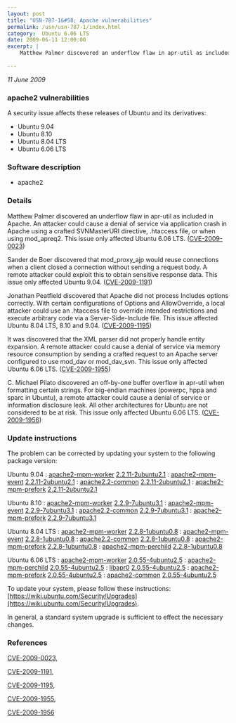 ```yaml
---
layout: post
title: "USN-787-1&#58; Apache vulnerabilities"
permalink: /usn/usn-787-1/index.html
category:  Ubuntu 6.06 LTS
date: 2009-06-11 12:00:00
excerpt: |
    Matthew Palmer discovered an underflow flaw in apr-util as included in Apache. An attacker could cause a denial of service via application crash in Apache using a crafted SVNMasterURI directive, .htaccess file, or when using mod_apreq2. This issue only affected Ubuntu 6.06 LTS. ([CVE-2009-0023](http://people.ubuntu.com/~ubuntu-security/cve/CVE-2009-0023))
    
--- 
```

 
 

*11 June 2009*

### apache2 vulnerabilities

A security issue affects these releases of Ubuntu and its derivatives:

* Ubuntu 9.04
* Ubuntu 8.10
* Ubuntu 8.04 LTS
* Ubuntu 6.06 LTS

### Software description

* apache2 

### Details

Matthew Palmer discovered an underflow flaw in apr-util as included in Apache. An attacker could cause a denial of service via application crash in Apache using a crafted SVNMasterURI directive, .htaccess file, or when using mod_apreq2. This issue only affected Ubuntu 6.06 LTS. ([CVE-2009-0023](http://people.ubuntu.com/~ubuntu-security/cve/CVE-2009-0023))

Sander de Boer discovered that mod_proxy_ajp would reuse connections when a client closed a connection without sending a request body. A remote attacker could exploit this to obtain sensitive response data. This issue only affected Ubuntu 9.04. ([CVE-2009-1191](http://people.ubuntu.com/~ubuntu-security/cve/CVE-2009-1191))

Jonathan Peatfield discovered that Apache did not process Includes options correctly. With certain configurations of Options and AllowOverride, a local attacker could use an .htaccess file to override intended restrictions and execute arbitrary code via a Server-Side-Include file. This issue affected Ubuntu 8.04 LTS, 8.10 and 9.04. ([CVE-2009-1195](http://people.ubuntu.com/~ubuntu-security/cve/CVE-2009-1195))

It was discovered that the XML parser did not properly handle entity expansion. A remote attacker could cause a denial of service via memory resource consumption by sending a crafted request to an Apache server configured to use mod_dav or mod_dav_svn. This issue only affected Ubuntu 6.06 LTS. ([CVE-2009-1955](http://people.ubuntu.com/~ubuntu-security/cve/CVE-2009-1955))

C. Michael Pilato discovered an off-by-one buffer overflow in apr-util when formatting certain strings. For big-endian machines (powerpc, hppa and sparc in Ubuntu), a remote attacker could cause a denial of service or information disclosure leak. All other architectures for Ubuntu are not considered to be at risk. This issue only affected Ubuntu 6.06 LTS. ([CVE-2009-1956](http://people.ubuntu.com/~ubuntu-security/cve/CVE-2009-1956)) 

### Update instructions

The problem can be corrected by updating your system to the following package version:

Ubuntu 9.04
 : [apache2-mpm-worker](https://launchpad.net/ubuntu/+source/apache2) <span> [2.2.11-2ubuntu2.1](https://launchpad.net/ubuntu/+source/apache2/2.2.11-2ubuntu2.1) </span> 
 : [apache2-mpm-event](https://launchpad.net/ubuntu/+source/apache2) <span> [2.2.11-2ubuntu2.1](https://launchpad.net/ubuntu/+source/apache2/2.2.11-2ubuntu2.1) </span> 
 : [apache2.2-common](https://launchpad.net/ubuntu/+source/apache2) <span> [2.2.11-2ubuntu2.1](https://launchpad.net/ubuntu/+source/apache2/2.2.11-2ubuntu2.1) </span> 
 : [apache2-mpm-prefork](https://launchpad.net/ubuntu/+source/apache2) <span> [2.2.11-2ubuntu2.1](https://launchpad.net/ubuntu/+source/apache2/2.2.11-2ubuntu2.1) </span> 

Ubuntu 8.10
 : [apache2-mpm-worker](https://launchpad.net/ubuntu/+source/apache2) <span> [2.2.9-7ubuntu3.1](https://launchpad.net/ubuntu/+source/apache2/2.2.9-7ubuntu3.1) </span> 
 : [apache2-mpm-event](https://launchpad.net/ubuntu/+source/apache2) <span> [2.2.9-7ubuntu3.1](https://launchpad.net/ubuntu/+source/apache2/2.2.9-7ubuntu3.1) </span> 
 : [apache2.2-common](https://launchpad.net/ubuntu/+source/apache2) <span> [2.2.9-7ubuntu3.1](https://launchpad.net/ubuntu/+source/apache2/2.2.9-7ubuntu3.1) </span> 
 : [apache2-mpm-prefork](https://launchpad.net/ubuntu/+source/apache2) <span> [2.2.9-7ubuntu3.1](https://launchpad.net/ubuntu/+source/apache2/2.2.9-7ubuntu3.1) </span> 

Ubuntu 8.04 LTS
 : [apache2-mpm-worker](https://launchpad.net/ubuntu/+source/apache2) <span> [2.2.8-1ubuntu0.8](https://launchpad.net/ubuntu/+source/apache2/2.2.8-1ubuntu0.8) </span> 
 : [apache2-mpm-event](https://launchpad.net/ubuntu/+source/apache2) <span> [2.2.8-1ubuntu0.8](https://launchpad.net/ubuntu/+source/apache2/2.2.8-1ubuntu0.8) </span> 
 : [apache2.2-common](https://launchpad.net/ubuntu/+source/apache2) <span> [2.2.8-1ubuntu0.8](https://launchpad.net/ubuntu/+source/apache2/2.2.8-1ubuntu0.8) </span> 
 : [apache2-mpm-prefork](https://launchpad.net/ubuntu/+source/apache2) <span> [2.2.8-1ubuntu0.8](https://launchpad.net/ubuntu/+source/apache2/2.2.8-1ubuntu0.8) </span> 
 : [apache2-mpm-perchild](https://launchpad.net/ubuntu/+source/apache2) <span> [2.2.8-1ubuntu0.8](https://launchpad.net/ubuntu/+source/apache2/2.2.8-1ubuntu0.8) </span> 

Ubuntu 6.06 LTS
 : [apache2-mpm-worker](https://launchpad.net/ubuntu/+source/apache2) <span> [2.0.55-4ubuntu2.5](https://launchpad.net/ubuntu/+source/apache2/2.0.55-4ubuntu2.5) </span> 
 : [apache2-mpm-perchild](https://launchpad.net/ubuntu/+source/apache2) <span> [2.0.55-4ubuntu2.5](https://launchpad.net/ubuntu/+source/apache2/2.0.55-4ubuntu2.5) </span> 
 : [libapr0](https://launchpad.net/ubuntu/+source/apache2) <span> [2.0.55-4ubuntu2.5](https://launchpad.net/ubuntu/+source/apache2/2.0.55-4ubuntu2.5) </span> 
 : [apache2-mpm-prefork](https://launchpad.net/ubuntu/+source/apache2) <span> [2.0.55-4ubuntu2.5](https://launchpad.net/ubuntu/+source/apache2/2.0.55-4ubuntu2.5) </span> 
 : [apache2-common](https://launchpad.net/ubuntu/+source/apache2) <span> [2.0.55-4ubuntu2.5](https://launchpad.net/ubuntu/+source/apache2/2.0.55-4ubuntu2.5) </span> 

To update your system, please follow these instructions: [https://wiki.ubuntu.com/Security/Upgrades](https://wiki.ubuntu.com/Security/Upgrades).

In general, a standard system upgrade is sufficient to effect the necessary changes. 

### References

 
 [CVE-2009-0023](http://people.ubuntu.com/~ubuntu-security/cve/CVE-2009-0023), 

 [CVE-2009-1191](http://people.ubuntu.com/~ubuntu-security/cve/CVE-2009-1191), 

 [CVE-2009-1195](http://people.ubuntu.com/~ubuntu-security/cve/CVE-2009-1195), 

 [CVE-2009-1955](http://people.ubuntu.com/~ubuntu-security/cve/CVE-2009-1955), 

 [CVE-2009-1956](http://people.ubuntu.com/~ubuntu-security/cve/CVE-2009-1956)
 

